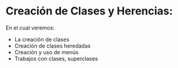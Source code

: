  # Creación de Clases y Herencias:
 En el cual veremos:
- La creación de clases
- Creación de clases heredadas
- Creación y uso de menús
- Trabajos con clases, superclases